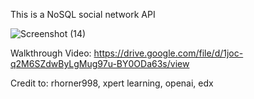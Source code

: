 This is a NoSQL social network API

![Screenshot (14)](https://github.com/rhorner998/socialnetwork/assets/145104305/8ef6746a-bd20-421a-b8cd-c8905478ed2d)

Walkthrough Video: https://drive.google.com/file/d/1joc-q2M6SZdwByLgMug97u-BY0ODa63s/view

Credit to: rhorner998, xpert learning, openai, edx
